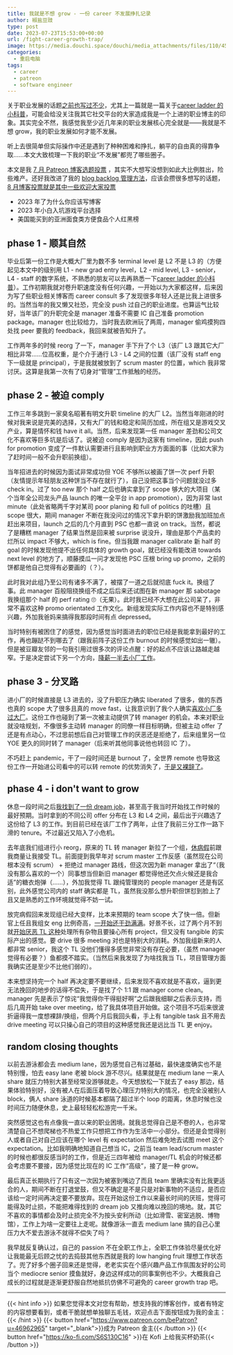 ```yaml
---
title: 我就是不想 grow - 一份 career 不发展挣扎记录
author: 椒盐豆豉
type: post
date: 2023-07-23T15:53:00+00:00
url: /fight-career-growth-trap/
image: https://media.douchi.space/douchi/media_attachments/files/110/456/325/166/921/401/original/d6e1091840475fff.png
categories:
  - 重启电脑
tags:
  - career
  - patreon
  - software engineer
---
```


关于职业发展的话题[之前也写过不少](../tags/career/)，尤其上一篇就是一篇关于[career ladder 的小科普](../software-engineer-career-ladder/)，可能会给没关注我其它社交平台的大家造成我是一个上进的职业博主的印象。其实完全不然，我感觉我至少近几年来的职业发展核心完全就是——我就是不想 grow，我的职业发展如何才能不发展。

听上去很简单但实际操作中还是遇到了种种困难和挣扎，躺平的自由真的得靠争取……本文大致梳理一下我的职业“不发展”都兜了哪些圈子。

本文是我 [7 月 Patreon 博客选题投票](https://www.patreon.com/posts/2023-qi-yue-bo-84399357) ，其实不大想写没想到如此大比例胜出，险些难产。还好我改进了我的 [blog backlog 管理方法](https://douchi.space/@mtfront/110765841382819956)，应该会攒很多想写的话题，[8 月博客投票就是其中一些欢迎大家投票](https://www.patreon.com/posts/86550989)

- 2023 年了为什么你应该写博客
- 2023 年小白入坑游戏平台选择
- 美国能买到的亚洲面食类方便食品个人红黑榜

<!--more-->
## phase 1 - 顺其自然
毕业后第一份工作是大概大厂里为数不多 terminal level 是 L2 不是 L3 的（方便起见本文中的级别用 L1 - new grad entry level，L2 - mid level, L3 - senior，L4 - staff 的数字系统，不熟悉的朋友可以去再熟悉一下[career ladder 的小科普](../software-engineer-career-ladder/)）。工作初期我就对卷升职速度没有任何兴趣，一开始以为大家都这样，后来因为写了些职业相关博客而 career consult 多了发现很多年轻人还是比我上进很多的。当然当年的我又懒又社恐，完全没 push 过自己的职业进度。也算运气比较好，当年该厂的升职完全是 manager 准备不需要 IC 自己准备 promotion package。manager 也比较给力，当时我去欧洲玩了两周，manager 偷鸡摸狗四处找 peer 要我的 feedback，我回来就被告知升了。

工作两年多的时候 reorg 了一下，manager 手下升了个 L3（该厂 L3 跟其它大厂相比非常……位高权重，是个介于通行 L3 - L4 之间的位置（该厂没有 staff eng 下一级就是 principal），于是我就被放到了 scrum master 的位置，which 我非常讨厌。这算是我第一次有了切身对“管理”工作抵触的经历。

## phase 2 - 被迫 comply
工作三年多跳到一家臭名昭著有明文升职 timeline 的大厂 L2。当然当年刚进的时候对我来说是完美的选择，又有大厂的钱和稳定和简历加成，所在组又是游戏交叉产业，算是情怀和钱 have it all。当然，后来发现第一任 manager 差劲和公司文化不喜欢等巨多坑是后话了。说被迫 comply 是因为这家有 timeline，因此 push for promotion 变成了一件默认需要进行且影响到职业方方面面的事（比如大家为了赶时间一般不会升职前换组）。

当年招进去的时候因为面试非常成功但 YOE 不够所以被画了饼一次 perf 升职（友情提示年轻朋友这种饼当不存在就行了），自己没把这事当个问题就没过多 check in。过了 too new 那个 half 之后也确实拿到了 scope 够大的大项目（某个当年全公司龙头产品 launch 的唯一全平台 in app promotion），因为非常 last minute（此处省略两千字对某司 poor planing 和 full of politics 的吐槽）且 scope 很大，期间 manager 不断在我没问过的情况下拿升职的饼激励我加班加点赶出来项目，launch 之后的几个月直到 PSC 也都一直说 on track。当然，都说了是糟糕 manager 了结果当然是回来被 surprise 说没升，理由是那个产品卖的烂所以 impact 不够大，which is fine。但当我跟 manager calibrate 新 half 的 goal 的时候发现他提不出任何具体的 growth goal，就已经没有能改进 towards next level 的地方了，顺藤摸瓜一问才发现他 PSC 压根 bring up promo，之前的饼都是他自己觉得有必要画的（？）。

此时我对此组乃至公司有诸多不满了，被摆了一道之后就彻底 fuck it。换组了事。此 manager 百般阻挠换组不成之后后来还试图在新 manager 那 sabotage 我换组那个 half 的 perf rating 🙄️（无果）。此时我已经不大想在此公司呆了，非常不喜欢这种 promo orientated 工作文化。新组发现实际工作内容也不是特别感兴趣，外加我爸妈来搞得我那段时间有点 depressed。

当时特别有被困住了的感觉，因为感觉当时面进去的职位已经是我能拿到最好的工作，再也蹦跶不到哪去了（跟我前阵子这份工作 burnout 的时候感觉如出一辙）。但是被豆瓣友邻的一句我引用过很多次的评论点醒：好的起点不应该让路越走越窄。于是决定尝试下另一个方向，[降薪一半去小厂工作](../why-i-quit-facebook-part-2-whats-next/)。

## phase 3 - 分叉路
进小厂的时候直接是 L3 进去的，没了升职压力确实 liberated 了很多，做的东西也真的 scope 大了很多且真的 move fast，让我意识到了我个人确实[喜欢小厂多过大厂](../startup-vs-fang-difference/)。这份工作也碰到了第一次被主动提供了转 manager 的机会。本来对职业就没啥规划，不像很多主动转 manager 的同僚一样目标明确，但被主动 offer 了还是有点动心，不过思前想后自己对管理工作的厌恶还是拒绝了，后来组里另一位 YOE 更久的同时转了 manager（后来听其他同事说他也转回 IC 了）。

不巧赶上 pandemic，干了一段时间还是 burnout 了，全世界 remote 也导致这份工作一开始进公司看中的可以转 remote 的优势消失了，[于是又裸辞了](../i-quit-again-without-offer-or-deadline/)。

## phase 4 - i don't want to grow
休息一段时间之后[我找到了一份 dream job](../2022-dream-job/)，甚至高于我当时开始找工作时候的最好预期。当时拿到的不同公司 offer 分布在 L3 和 L4 之间，最后出于兴趣选了这份给了 L3 的工作。到目前已经在该厂工作了两年，止住了我前三分工作一路下滑的 tenure。不过最近又陷入了小危机。

去年底我们组进行小 reorg，原来的 TL 转 manager 新拉了一个组，[休病假](../hysterectomy-surgery-review-part-2/)前跟我商量让我接受 TL。前面提到我早年对 scrum master 工作反感（虽然现在公司根本没有 scrum） + 拒绝过 manager 路线，但这次因为新 manager 拿出了“（我没有那么喜欢的一个）同事想当但新旧 manager 都觉得他还欠点火候还是我合适”的糖衣炮弹（……），外加我觉得 TL 跟纯管理岗的 people manager 还是有区别，此外感觉公司内的 staff 确实都是 TL，虽然我没那么想升职但饼怼到脸上了且又是熟悉的工作环境就觉得不妨一试。

放完病假回来发现组已经大变样，比本来预期的 team scope 大了快一倍。但新官上任且我组女 eng 比例奇高，[一开始还干劲满满](https://douchi.space/@mtfront/109794693067309370)。好景不长，过了两个月不到就[开始厌恶 TL 这种](https://douchi.space/@mtfront/110340825693769633)处理所有杂物且要操心所有 project，但又没有 tangible 的实际产出的感觉。要 drive 很多 meeting 对也是特别大的消耗。外加我组新来的人都非常 senior，我这个 TL 没他们懂得多感觉非常没有存在必要，（虽然 manager 觉得有必要？）鱼都摸不踏实。（当然后来我发现了为啥找我当 TL，项目管理方面我确实还是至少不比他们弱的）。

本来想坚持完一个 half 再决定要不要继续，后来发现不喜欢就是不喜欢，逼到更无法挽回的地步的话得不偿失，于是找了个 1:1 跟 manager come clean。manager 先是表示了惊诧“我觉得你干得挺好啊”之后跟我细聊之后表示支持，而后几周开始 take over meeting，给了我具体项目开始做。这个项目不巧后来很波折逼得我一度想裸辞/换组，但两个月后我回头看，手上有 tangible task 且不用去 drive meeting 可以只操心自己的项目的这种感觉我还是远比当 TL 更 enjoy。

## random closing thoughts

以前去游泳都会去 medium lane，因为感觉自己有过基础，最快速度确实也不是特别慢，怕去 easy lane 老被 block 游不尽兴。结果就是在 medium lane 一来人 share 就压力特别大甚至经常没游够就走。今天想放松一下就去了 easy 那边，结果体验特别好，没有被人在后面压着导致心理压力特别大的情况，也完全没被别人 block，俩人 share 泳道的时候基本都隔了超过半个 loop 的距离，休息时候也没时间压力随便休息，史上最轻轻松松游完一千米。

突然感觉这也有点像我一直以来的职业困境。就我总觉得自己是不卷的人，也非常清楚自己不想爬梯也不热爱工作只想把工作作为生活中一小部分。但还是会觉得别人或者自己对自己应该在哪个 level 有 expectation 然后难免地去试图 meet 这个 expectation。比如我明确地知道自己想当 IC，之前当 team lead/scrum master 的时候也都很反感当时的工作，但是近三四年被给 manager/TL 机会的时候还都会考虑要不要接，因为感觉比现在的 IC 工作“高级”，接了是一种 grow。

最后真正长期执行了只有这一次因为被塞到嘴边了而且 team 里确实没有比我更适合的人，期间不断在打退堂鼓，但又不确定是不是只是对新事物的不适应，是否应该给一定时间再决定要不要放弃。现在开始这份工作以来最长时间的厌班，觉得可能得及时止损，不能把难得找到的 dream job 又推向难以挽回的境地。就，其它不喜欢的事情都会及时止损完全不为按头安利所动（比如滑雪、密室逃脱、博物馆），工作上为啥一定要往上走呢。就像游泳一直去 medium lane 搞的自己心里压力大不爱去游泳不就得不偿失了吗？

我早就反复确认过，自己的 passion 不在全职工作上，全职工作体验尽量优化好让我能最无后顾之忧的去捣鼓其他东西就是我的 low hanging fruit 理想工作状态了。兜了好多个圈子回来还是觉得，老老实实在个感兴趣产品工作氛围友好的公司当个 mediocre senior 摸鱼就好，身边这样成功的同事案例也不少。大概我自己成长的过程就是逐渐更舒服自然地抵抗仿佛不可避免的 career growth trap 吧。

---
{{< hint info >}}
如果您觉得本文对您有帮助，想支持我的博客创作，或者有特定的内容想要看到，或者干脆就想单独聊五毛钱，欢迎点击下面按钮成为我的金主：
{{< /hint >}}
{{< button href="https://www.patreon.com/bePatron?u=46962965" target="_blank">}}成为 Patreon 金主{{< /button >}}
{{< button href="https://ko-fi.com/S6S130C16" >}}在 Kofi 上给我买杯奶茶{{< /button >}}
